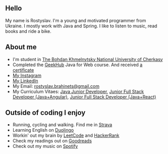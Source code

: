 ## Hello
My name is Rostyslav. I'm a young and motivated programmer from Ukraine. I mostly work with Java and Spring. I like to listen to music, read books and ride a bike.

## About me
- I'm student in [The Bohdan Khmelnytsky National University of Cherkasy](https://www.cdu.edu.ua/)
- Completed the [GeekHub](https://geekhub.ck.ua) Java for Web course. And received [a certificate](https://drive.google.com/file/d/1ovealLDjEkHu5Ncokv2JPUOjTNWfI1EW/view?usp=share_link)
- [My Instagram](https://www.instagram.com/rbrahinets/)
- [My LinkedIn](https://www.linkedin.com/in/rbrahinets/)
- My Email: [rostyslav.brahinets@gmail.com](mailto:rostyslav.brahinets@gmail.com)
- My Curriculum Vitaes: [Java Junior Developer](https://drive.google.com/file/d/1Jj9sSaY0DSZILR0B1tOT-cIUU6wH69sF/view), [Junior Full Stack Developer (Java+Angular)](https://drive.google.com/file/d/1oZQQuRd8DJcEET-miofx84i04-hxgTFw/view), [Junior Full Stack Developer (Java+React)](https://drive.google.com/file/d/1a_RBFZwHcJ4UNO9vqK8D69Aroa2fdaIt/view)

## Outside of coding I enjoy
- Running, cycling and walking. Find me in [Strava](https://www.strava.com/athletes/rbrahinets)
- Learning English on [Duolingo](https://www.duolingo.com/profile/rbrahinets)
- Workin' out my brain by [LeetCode](https://leetcode.com/rbrahinets/) and [HackerRank](https://www.hackerrank.com/rbrahinets/)
- Check my readings out on [Goodreads](http://goodreads.com/rbrahinets)
- Check out my music on [Spotify](https://open.spotify.com/user/31savkurs4g3v5jxlxbfmixrg5qi?si=0616c9c067ad4ba7)
